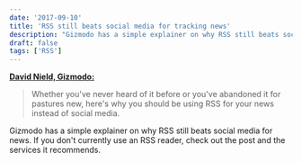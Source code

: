 ```yaml
---
date: '2017-09-10'
title: 'RSS still beats social media for tracking news'
description: "Gizmodo has a simple explainer on why RSS still beats social media for news. If you don't currently use an RSS reader, check out the post and the services it recommends."
draft: false
tags: ['RSS']
---
```


**[David Nield, Gizmodo:](http://fieldguide.gizmodo.com/why-rss-feeds-still-beat-facebook-and-twitter-for-track-1800722740)**

> Whether you've never heard of it before or you've abandoned it for pastures new, here's why you should be using RSS for your news instead of social media.<!-- excerpt -->

Gizmodo has a simple explainer on why RSS still beats social media for news. If you don't currently use an RSS reader, check out the post and the services it recommends.
